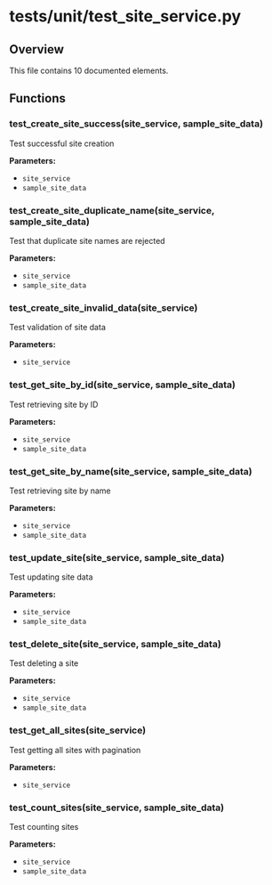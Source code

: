 # tests/unit/test_site_service.py

## Overview

This file contains 10 documented elements.

## Functions

### test_create_site_success(site_service, sample_site_data)

Test successful site creation

**Parameters:**
- `site_service`
- `sample_site_data`

### test_create_site_duplicate_name(site_service, sample_site_data)

Test that duplicate site names are rejected

**Parameters:**
- `site_service`
- `sample_site_data`

### test_create_site_invalid_data(site_service)

Test validation of site data

**Parameters:**
- `site_service`

### test_get_site_by_id(site_service, sample_site_data)

Test retrieving site by ID

**Parameters:**
- `site_service`
- `sample_site_data`

### test_get_site_by_name(site_service, sample_site_data)

Test retrieving site by name

**Parameters:**
- `site_service`
- `sample_site_data`

### test_update_site(site_service, sample_site_data)

Test updating site data

**Parameters:**
- `site_service`
- `sample_site_data`

### test_delete_site(site_service, sample_site_data)

Test deleting a site

**Parameters:**
- `site_service`
- `sample_site_data`

### test_get_all_sites(site_service)

Test getting all sites with pagination

**Parameters:**
- `site_service`

### test_count_sites(site_service, sample_site_data)

Test counting sites

**Parameters:**
- `site_service`
- `sample_site_data`


